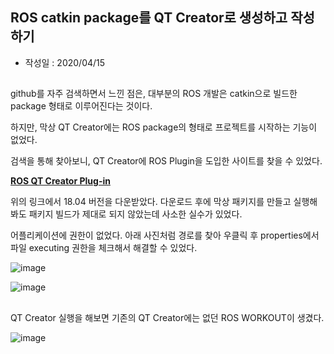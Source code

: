 ## ROS catkin package를 QT Creator로 생성하고 작성하기

* 작성일 : 2020/04/15

##

github를 자주 검색하면서 느낀 점은, 대부분의 ROS 개발은 catkin으로 빌드한 package 형태로 이루어진다는 것이다.

하지만, 막상 QT Creator에는 ROS package의 형태로 프로젝트를 시작하는 기능이 없었다.

검색을 통해 찾아보니, QT Creator에 ROS Plugin을 도입한 사이트를 찾을 수 있었다.

__[ROS QT Creator Plug-in](https://ros-qtc-plugin.readthedocs.io/en/latest/_source/How-to-Install-Users.html)__

위의 링크에서 18.04 버전을 다운받았다. 다운로드 후에 막상 패키지를 만들고 실행해봐도 패키지 빌드가 제대로 되지 않았는데 사소한 실수가 있었다.

어플리케이션에 권한이 없었다. 아래 사진처럼 경로를 찾아 우클릭 후 properties에서 파일 executing 권한을 체크해서 해결할 수 있었다.

![image](https://user-images.githubusercontent.com/59792475/79322377-b7b94780-7f47-11ea-8551-d3964025fbaa.png)

![image](https://user-images.githubusercontent.com/59792475/79322478-d8819d00-7f47-11ea-94be-94896f1ac5ca.png)

##

QT Creator 실행을 해보면 기존의 QT Creator에는 없던 ROS WORKOUT이 생겼다. 

![image](https://user-images.githubusercontent.com/59792475/79330077-d9203080-7f53-11ea-9d58-a4f7ed5d41e2.png)


